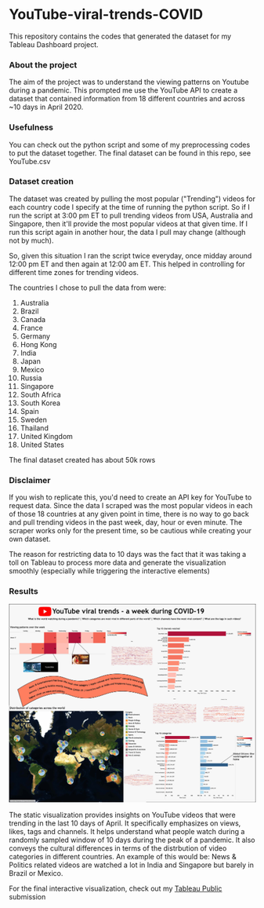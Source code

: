 # YouTube-viral-trends-COVID

This repository contains the codes that generated the dataset for my Tableau Dashboard project.

### About the project
The aim of the project was to understand the viewing patterns on Youtube during a pandemic. This prompted me use the YouTube API to create a dataset that contained information from 18 different countries and across ~10 days in April 2020.

### Usefulness
You can check out the python script and some of my preprocessing codes to put the dataset together. The final dataset can be found in this repo, see YouTube.csv

### Dataset creation
The dataset was created by pulling the most popular ("Trending") videos for each country code I specify at the time of running the python script. So if I run the script at 3:00 pm ET to pull trending videos from USA, Australia and Singapore, then it'll provide the most popular videos at that given time. If I run this script again in another hour, the data I pull may change (although not by much).

So, given this situation I ran the script twice everyday, once midday around 12:00 pm ET and then again at 12:00 am ET. This helped in controlling for different time zones for trending videos.

The countries I chose to pull the data from were:
1. Australia
2. Brazil
3. Canada
4. France
5. Germany
6. Hong Kong
7. India
8. Japan
9. Mexico
10. Russia
11. Singapore
12. South Africa
13. South Korea
14. Spain
15. Sweden
16. Thailand
17. United Kingdom
18. United States

The final dataset created has about 50k rows

### Disclaimer
If you wish to replicate this, you'd need to create an API key for YouTube to request data. Since the data I scraped was the most popular videos in each of those 18 countries at any given point in time, there is no way to go back and pull trending videos in the past week, day, hour or even minute. The scraper works only for the present time, so be cautious while creating your own dataset.

The reason for restricting data to 10 days was the fact that it was taking a toll on Tableau to process more data and generate the visualization smoothly (especially while triggering the interactive elements)

### Results
<img src = "static.jpg">

The static visualization provides insights on YouTube videos that were trending in the last 10 days of April. It specifically emphasizes on views, likes, tags and channels. It helps understand what people watch during a randomly sampled window of 10 days during the peak of a pandemic. It also conveys the cultural differences in terms of the distrbution of video categories in different countries. An example of this would be: News & Politics related videos are watched a lot in India and Singapore but barely in Brazil or Mexico.

For the final interactive visualization, check out my [Tableau Public](https://public.tableau.com/profile/siddharth.suresh8869#!/vizhome/YouTube-Viral-Trends-COVID-19/YT) submission
